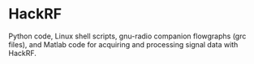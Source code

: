 # HackRF
Python code, Linux shell scripts, gnu-radio companion flowgraphs (grc files), and Matlab code for acquiring and processing signal data with HackRF.
